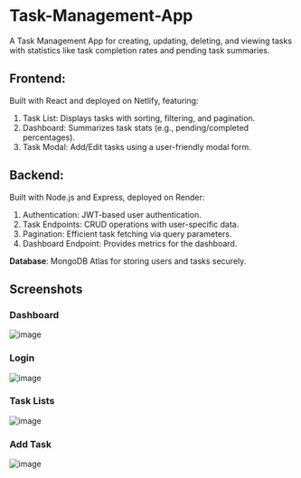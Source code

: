 # Task-Management-App

A Task Management App for creating, updating, deleting, and viewing tasks with statistics like task completion rates and pending task summaries.<br>

## Frontend: 

Built with React and deployed on Netlify, featuring:

1. Task List: Displays tasks with sorting, filtering, and pagination.
2. Dashboard: Summarizes task stats (e.g., pending/completed percentages).
3. Task Modal: Add/Edit tasks using a user-friendly modal form.

## Backend: 

Built with Node.js and Express, deployed on Render:

1. Authentication: JWT-based user authentication.
2. Task Endpoints: CRUD operations with user-specific data.
3. Pagination: Efficient task fetching via query parameters.
4. Dashboard Endpoint: Provides metrics for the dashboard.

<b> Database</b>: MongoDB Atlas for storing users and tasks securely.

## Screenshots

### Dashboard
![image](https://github.com/user-attachments/assets/0755b441-237e-4462-badf-499f46641ad5)

### Login
![image](https://github.com/user-attachments/assets/9e271e16-90fa-4d9f-aa3a-2cbb29f0cf08)

### Task Lists
![image](https://github.com/user-attachments/assets/64d39db9-1bd4-4aa9-b9a9-a28c86f95c2e)

### Add Task
![image](https://github.com/user-attachments/assets/12a5d93c-bce9-483a-9339-5c8ebd778423)
